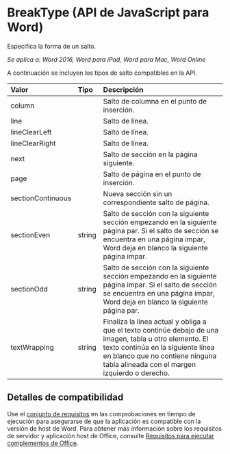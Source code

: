 # <a name="breaktype-(javascript-api-for-word)"></a>BreakType (API de JavaScript para Word)

Especifica la forma de un salto.

_Se aplica a: Word 2016, Word para iPad, Word para Mac, Word Online_

A continuación se incluyen los tipos de salto compatibles en la API.

| **Valor**         | **Tipo** | **Descripción**     |
|:-----------------|:--------|:----|
|column| | Salto de columna en el punto de inserción. |
|line| | Salto de línea. |
|lineClearLeft| | Salto de línea. |
|lineClearRight| | Salto de línea. |
|next| | Salto de sección en la página siguiente. |
|page| | Salto de página en el punto de inserción.|
|sectionContinuous| | Nueva sección sin un correspondiente salto de página.|
|sectionEven| string | Salto de sección con la siguiente sección empezando en la siguiente página par. Si el salto de sección se encuentra en una página impar, Word deja en blanco la siguiente página impar.|
|sectionOdd| string | Salto de sección con la siguiente sección empezando en la siguiente página impar. Si el salto de sección se encuentra en una página impar, Word deja en blanco la siguiente página par.|
|textWrapping| string | Finaliza la línea actual y obliga a que el texto continúe debajo de una imagen, tabla u otro elemento. El texto continúa en la siguiente línea en blanco que no contiene ninguna tabla alineada con el margen izquierdo o derecho.|

## <a name="support-details"></a>Detalles de compatibilidad
Use el [conjunto de requisitos](../office-add-in-requirement-sets.md) en las comprobaciones en tiempo de ejecución para asegurarse de que la aplicación es compatible con la versión de host de Word. Para obtener más información sobre los requisitos de servidor y aplicación host de Office, consulte [Requisitos para ejecutar complementos de Office](../../docs/overview/requirements-for-running-office-add-ins.md).
